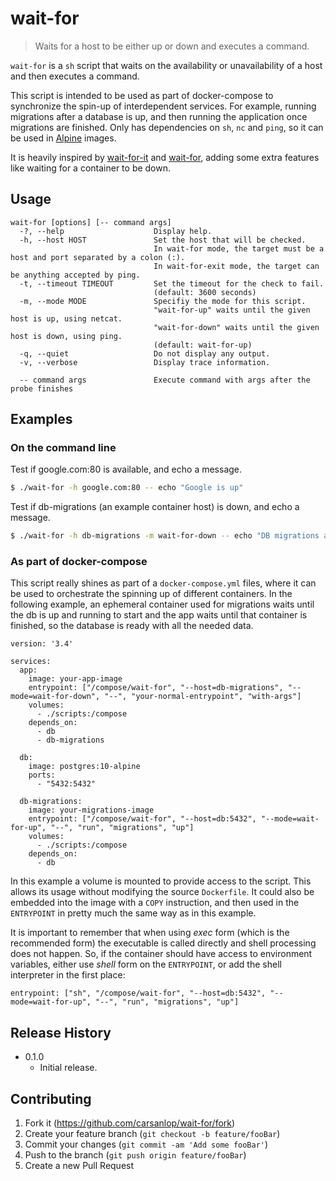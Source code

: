 # wait-for
> Waits for a host to be either up or down and executes a command.

`wait-for` is a `sh` script that waits on the availability or unavailability of a host and then executes a command.

This script is intended to be used as part of docker-compose to synchronize the spin-up of interdependent services. For example, running migrations after a database is up, and then running the application once migrations are finished. Only has dependencies on `sh`, `nc` and `ping`, so it can be used in [Alpine][alpine] images.

It is heavily inspired by [wait-for-it][wait-for-it] and [wait-for][wait-for], adding some extra features like waiting for a container to be down.

## Usage

```
wait-for [options] [-- command args]
  -?, --help                    Display help.
  -h, --host HOST               Set the host that will be checked.
                                In wait-for mode, the target must be a host and port separated by a colon (:).
                                In wait-for-exit mode, the target can be anything accepted by ping.
  -t, --timeout TIMEOUT         Set the timeout for the check to fail.
                                (default: 3600 seconds)
  -m, --mode MODE             	Specifiy the mode for this script.
                                "wait-for-up" waits until the given host is up, using netcat.
                                "wait-for-down" waits until the given host is down, using ping.
                                (default: wait-for-up)
  -q, --quiet                   Do not display any output.
  -v, --verbose                 Display trace information.

  -- command args               Execute command with args after the probe finishes
```

## Examples
### On the command line
Test if google.com:80 is available, and echo a message.
```bash
$ ./wait-for -h google.com:80 -- echo "Google is up"
```

Test if db-migrations (an example container host) is down, and echo a message.
```bash
$ ./wait-for -h db-migrations -m wait-for-down -- echo "DB migrations are finished"
```
### As part of docker-compose
This script really shines as part of a `docker-compose.yml` files, where it can be used to orchestrate the spinning up of different containers. In the following example, an ephemeral container used for migrations waits until the db is up and running to start and the app waits until that container is finished, so the database is ready with all the needed data.
```
version: '3.4'

services:
  app:
    image: your-app-image
    entrypoint: ["/compose/wait-for", "--host=db-migrations", "--mode=wait-for-down", "--", "your-normal-entrypoint", "with-args"]
    volumes:
      - ./scripts:/compose
    depends_on:
      - db
      - db-migrations

  db:
    image: postgres:10-alpine
    ports:
      - "5432:5432"

  db-migrations:
    image: your-migrations-image
    entrypoint: ["/compose/wait-for", "--host=db:5432", "--mode=wait-for-up", "--", "run", "migrations", "up"]
    volumes:
      - ./scripts:/compose
    depends_on:
      - db
```

In this example a volume is mounted to provide access to the script. This allows its usage without modifying the source `Dockerfile`. It could also be embedded into the image with a `COPY` instruction, and then used in the `ENTRYPOINT` in pretty much the same way as in this example.

It is important to remember that when using *exec* form (which is the recommended form) the executable is called directly and shell processing does not happen. So, if the container should have access to environment variables, either use *shell* form on the `ENTRYPOINT`, or add the shell interpreter in the first place:

```
entrypoint: ["sh", "/compose/wait-for", "--host=db:5432", "--mode=wait-for-up", "--", "run", "migrations", "up"]
```

## Release History

* 0.1.0
    * Initial release.

## Contributing

1. Fork it (<https://github.com/carsanlop/wait-for/fork>)
2. Create your feature branch (`git checkout -b feature/fooBar`)
3. Commit your changes (`git commit -am 'Add some fooBar'`)
4. Push to the branch (`git push origin feature/fooBar`)
5. Create a new Pull Request

[wait-for-it]: https://github.com/vishnubob/wait-for-it
[wait-for]: https://github.com/eficode/wait-for
[alpine]: https://alpinelinux.org/